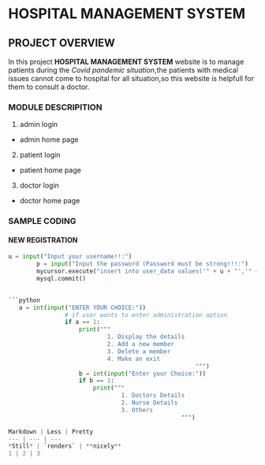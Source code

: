 # HOSPITAL MANAGEMENT SYSTEM
## PROJECT OVERVIEW 
In this project **HOSPITAL MANAGEMENT SYSTEM** website is to manage patients during the *Covid pandemic situation*,the patients with medical issues cannot come to hospital for all situation,so this website is helpfull for them to consult a doctor.
### MODULE DESCRIPITION
1. admin login
* admin home page
2. patient login
* patient home page
3. doctor login
* doctor home page
### SAMPLE CODING
#### NEW REGISTRATION
```python
u = input("Input your username!!:")
        p = input("Input the password (Password must be strong!!!:")
        mycursor.execute("insert into user_data values('" + u + "','" + p + "')")
        mysql.commit()
        

```python
   a = int(input("ENTER YOUR CHOICE:"))
                # if user wants to enter administration option
                if a == 1:
                    print("""
                            1. Display the details
                            2. Add a new member
                            3. Delete a member
                            4. Make an exit
                                                     """)
                    b = int(input("Enter your Choice:"))
                    if b == 1:
                        print("""
                                1. Doctors Details
                                2. Nurse Details
                                3. Others
                                                 """)

Markdown | Less | Pretty
--- | --- | ---
*Still* | `renders` | **nicely**
1 | 2 | 3
